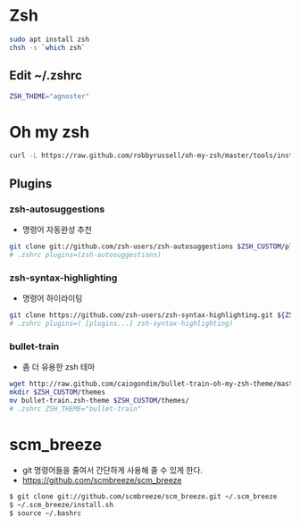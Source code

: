 # Zsh
```bash
sudo apt install zsh
chsh -s `which zsh`
```
## Edit ~/.zshrc
```bash
ZSH_THEME="agnoster"
```
# Oh my zsh
```bash
curl -L https://raw.github.com/robbyrussell/oh-my-zsh/master/tools/install.sh | sh
```
## Plugins
### zsh-autosuggestions
- 명령어 자동완성 추천
```bash
git clone git://github.com/zsh-users/zsh-autosuggestions $ZSH_CUSTOM/plugins/zsh-autosuggestions
# .zshrc plugins=(zsh-autosuggestions)
```
### zsh-syntax-highlighting
- 명령어 하이라이팅
```bash
git clone https://github.com/zsh-users/zsh-syntax-highlighting.git ${ZSH_CUSTOM:-~/.oh-my-zsh/custom}/plugins/zsh-syntax-highlighting
# .zshrc plugins=( [plugins...] zsh-syntax-highlighting)
```
### bullet-train
- 좀 더 유용한 zsh 테마
```bash
wget http://raw.github.com/caiogondim/bullet-train-oh-my-zsh-theme/master/bullet-train.zsh-theme
mkdir $ZSH_CUSTOM/themes
mv bullet-train.zsh-theme $ZSH_CUSTOM/themes/
# .zshrc ZSH_THEME="bullet-train"
```

# scm_breeze
- git 명령어들을 줄여서 간단하게 사용해 줄 수 있게 한다.
- https://github.com/scmbreeze/scm_breeze
```bash
$ git clone git://github.com/scmbreeze/scm_breeze.git ~/.scm_breeze
$ ~/.scm_breeze/install.sh
$ source ~/.bashrc
```

